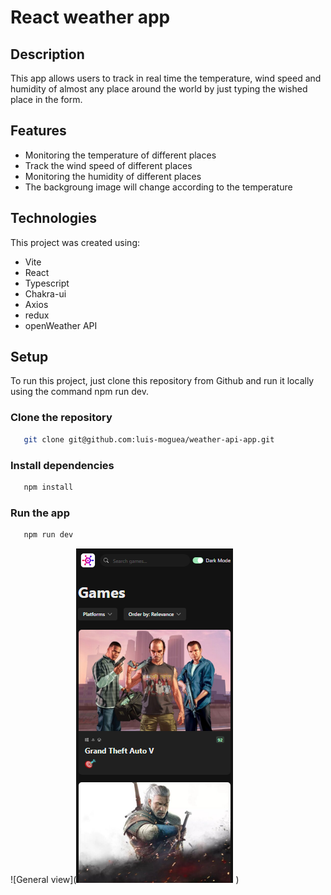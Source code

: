 # React weather app

## Description

This app allows users to track in real time the temperature, wind speed and humidity of almost any place around the world 
by just typing the wished place in the form.

## Features

- Monitoring the temperature of different places
- Track the wind speed of different places
- Monitoring the humidity of different places
- The backgroung image will change according to the temperature

## Technologies

This project was created using:

- Vite
- React
- Typescript
- Chakra-ui
- Axios
- redux
- openWeather API

## Setup

To run this project, just clone this repository from Github and run it locally using the command npm run dev.

### Clone the repository

```bash
   git clone git@github.com:luis-moguea/weather-api-app.git
```

### Install dependencies

```bash
   npm install
```

### Run the app

```bash
   npm run dev
```

![General view](![Mobile view](https://github.com/luis-moguea/react-videogames-dashboard/blob/main/src/assets/mobile-view.png?raw=true)
)
